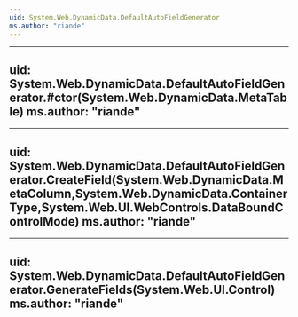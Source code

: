 ```yaml
---
uid: System.Web.DynamicData.DefaultAutoFieldGenerator
ms.author: "riande"
---
```


---
uid: System.Web.DynamicData.DefaultAutoFieldGenerator.#ctor(System.Web.DynamicData.MetaTable)
ms.author: "riande"
---

---
uid: System.Web.DynamicData.DefaultAutoFieldGenerator.CreateField(System.Web.DynamicData.MetaColumn,System.Web.DynamicData.ContainerType,System.Web.UI.WebControls.DataBoundControlMode)
ms.author: "riande"
---

---
uid: System.Web.DynamicData.DefaultAutoFieldGenerator.GenerateFields(System.Web.UI.Control)
ms.author: "riande"
---
